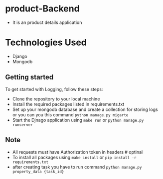 # product-Backend
 - It is an product details application

# Technologies Used
 - Django 
 - Mongodb


## Getting started
To get started with Logging, follow these steps:

- Clone the repository to your local machine
- Install the required packages listed in requirements.txt
- Set up your mongodb database and create a collection for storing logs or you can you this command `python manage.py migarte`
- Start the Djnago application using `make run` or  `python manage.py runserver`


## Note
- All requests must have Authorization token in headers # optinal 
- To install all packages using `make install` or `pip install -r requirements.txt`
- after creating task you have to run command `python manage.py property_data {task_id}`